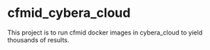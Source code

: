 # cfmid_cybera_cloud
This project is to run cfmid docker images in cybera_cloud to yield thousands of results.
